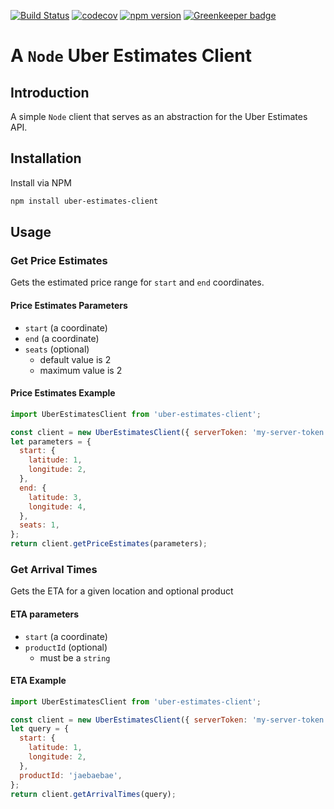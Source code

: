[![Build Status](https://travis-ci.org/jaebradley/uber-estimates-client.svg?branch=master)](https://travis-ci.org/jaebradley/uber-estimates-client)
[![codecov](https://codecov.io/gh/jaebradley/uber-estimates-client/branch/master/graph/badge.svg)](https://codecov.io/gh/jaebradley/uber-estimates-client)
[![npm version](https://badge.fury.io/js/uber-estimates-client.svg)](https://badge.fury.io/js/uber-estimates-client) [![Greenkeeper badge](https://badges.greenkeeper.io/jaebradley/uber-estimates-client.svg)](https://greenkeeper.io/)

# A `Node` Uber Estimates Client

## Introduction

A simple `Node` client that serves as an abstraction for the Uber Estimates API.

## Installation

Install via NPM

```bash
npm install uber-estimates-client
```

## Usage

### Get Price Estimates

Gets the estimated price range for `start` and `end` coordinates.

#### Price Estimates Parameters

* `start` (a coordinate)
* `end` (a coordinate)
* `seats` (optional)
  * default value is 2
  * maximum value is 2

#### Price Estimates Example

```javascript
import UberEstimatesClient from 'uber-estimates-client';

const client = new UberEstimatesClient({ serverToken: 'my-server-token' });
let parameters = {
  start: {
    latitude: 1,
    longitude: 2,
  },
  end: {
    latitude: 3,
    longitude: 4,
  },
  seats: 1,
};
return client.getPriceEstimates(parameters);
```

### Get Arrival Times

Gets the ETA for a given location and optional product

#### ETA parameters

* `start` (a coordinate)
* `productId` (optional)
  * must be a `string`

#### ETA Example

```javascript
import UberEstimatesClient from 'uber-estimates-client';

const client = new UberEstimatesClient({ serverToken: 'my-server-token' });
let query = {
  start: {
    latitude: 1,
    longitude: 2,
  },
  productId: 'jaebaebae',
};
return client.getArrivalTimes(query);
```
